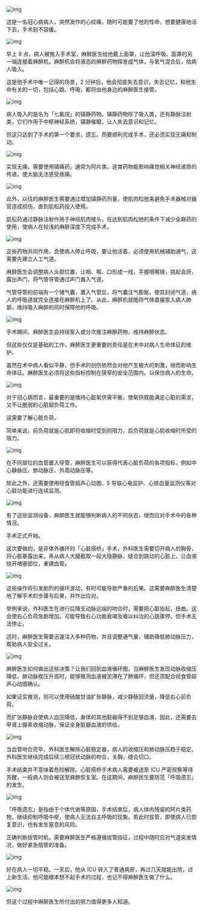 ![img](https://cdn.jsdelivr.net/gh/just-prog/static/img/202108151128774.png)



这是一名冠心病病人，突然发作的心绞痛，随时可能要了他的性命，想要健康地活下去，手术刻不容缓。



![img](https://cdn.jsdelivr.net/gh/just-prog/static/img/202108151128945.gif)



早上 9 点，病人被推入手术室，麻醉医生给他戴上面罩，让他深呼吸。面罩的另一端连接着麻醉机，麻醉机会将液态的麻醉药物挥发成气体，与氧气混合后，给病人吸入。



这是他手术中唯一记得的场景，2 分钟后，他会彻底失去意识，失去记忆，和他生命有关的一切，包括心跳、呼吸，都将由他身边的麻醉医生接管。



![img](https://cdn.jsdelivr.net/gh/just-prog/static/img/202108151128963.gif)



病人吸入的是名为「七氟烷」的镇静药物。镇静药物除了吸入类，还有静脉注射类，它们作用于中枢神经系统，镇静催眠，让人失去意识和记忆。



但这只达到了手术的第一个要求，遗忘。而要顺利完成手术，还必须实现无痛和制动。



![img](https://cdn.jsdelivr.net/gh/just-prog/static/img/202108151128409.png)



实现无痛，需要使用镇痛药，通常为阿片类。这类药物能影响痛觉相关神经递质的传递，使大脑无法感受疼痛。



![img](https://cdn.jsdelivr.net/gh/just-prog/static/img/202108151128704.gif)



此外，以往的麻醉医生需要通过增加镇静药剂量，使肌肉松弛来避免手术器械对器官造成损伤，直到肌松药投入使用。



肌松药通过静脉注射作用于神经肌肉接头，在达到肌肉松弛的条件下减少全麻药的使用，使病人在较浅的麻醉深度下完成手术。



![img](https://cdn.jsdelivr.net/gh/just-prog/static/img/202108151128458.gif)



这些药物共同作用，会使病人停止呼吸，要让他活着，必须使用机械辅助通气，这需要先建立人工气道。



麻醉医生会调整病人头部位置，让咽、喉、口形成一线，手握咽喉镜，挑起会厌，露出声门，将气管导管通过声门置入气道。



气管导管的前端有一个储气囊，置入气管后，将气囊注气膨胀，使其封闭气道，病人的呼吸道就完全连接在麻醉机上了。从此，麻醉机就能将气体直接泵入病人肺部，维持吸入麻醉的同时保障他的呼吸。



![img](https://cdn.jsdelivr.net/gh/just-prog/static/img/202108151128360.gif)



手术期间，麻醉医生会持续泵入或分次推注麻醉药物，维持麻醉状态。



但这些仅仅是基础的工作，麻醉医生更重要的责任是在术中对病人生命体征的维护。



虽然在术中病人看似平静，但手术的创伤依然会对他产生极大的刺激，继而影响生命体征。麻醉医生必须将这些指标控制在狭窄的安全范围内，以保住病人的生命。



![img](https://cdn.jsdelivr.net/gh/just-prog/static/img/202108151128835.gif)



对于冠心病而言，最重要的是维持心脏氧供需平衡，使氧供既能满足心脏的需求，又不让脆弱的心脏超负荷工作。



这需要了解心脏负荷。



简单来说，前负荷就是心肌即将收缩时受到的阻力，后负荷就是心肌收缩时所受的阻力。



![img](https://cdn.jsdelivr.net/gh/just-prog/static/img/202108151128931.gif)



在不同部位的血管置入导管，麻醉医生可以获得代表心脏负荷的各项指标，例如中心静脉压、肺动脉压、外周动脉压等。



除此之外，还需要使用经食管超声心动图、5 导联心电监护、心排血量监测仪等对心脏功能进行连续监测。



![img](https://cdn.jsdelivr.net/gh/just-prog/static/img/202108151128548.png)



有了这些监测设备，麻醉医生就能够判断病人的不同状态，继而应对手术中的各种情况。



手术正式开始。



这次要做的，是非体外循环的「心脏搭桥」手术，外科医生需要切开病人的胸骨，将心脏暴露出来，再从病人大腿截取一段大隐静脉，缝合到跳动的心脏上，让血液绕开堵塞部位，重建血管。



![img](https://cdn.jsdelivr.net/gh/just-prog/static/img/202108151128193.gif)



这些操作将引发剧烈的循环波动，有时可能导致严重的后果。这需要麻醉医生清楚地了解手术的步骤与后果，并作出应对。



举例来说，外科医生在进行后降支动脉远端的吻合时，需要把心脏抬起，扭曲。这会使右心负荷急剧增加。可能导致右心功能衰竭及难以纠治的心跳骤停。但手术无法停止。



这时，麻醉医生需要迅速注入多种药物，并且调整通气量，辅助降低肺动脉压力，帮助病人安全过关。



![img](https://cdn.jsdelivr.net/gh/just-prog/static/img/202108151128224.gif)



麻醉医生如何做出这些决策？让我们回到血液循环图，当麻醉医生发现动脉收缩压降低，肺动脉楔压升高时，能够推测血液被淤滞在了肺循环，但还须配合经食管超声心动图确认。



如果证实推测，则可以使用硝酸甘油扩张静脉，减少静脉回流量，降低右心前负荷。



而扩张静脉会使病人血压降低，身体的其他脏器得不到足够血液，因此，还需要去甲肾上腺素收缩动脉，保证全身脏器血液的供给。



![img](https://cdn.jsdelivr.net/gh/just-prog/static/img/202108151128996.png)



当血管吻合完毕，外科医生解除心脏稳定器，病人的收缩压和肺动脉压趋于稳定。外科医生继续完成后续三根冠状动脉的吻合，关胸，缝合切口。



手术结束并不意味着危险解除。心脏搭桥手术病人需要被送至 ICU 严密观察等待苏醒，一般病人则会被送至麻醉恢复室。在这期间，麻醉医生要防范「呼吸遗忘」的发生。



![img](https://cdn.jsdelivr.net/gh/just-prog/static/img/202108151128402.gif)



「呼吸遗忘」是指由于个体代谢等原因，手术结束后，病人体内残留的阿片类药物，继续抑制呼吸中枢，使病人无法自主呼吸的现象。若此时拔管，即使病人已恢复意识，也有发生窒息的风险。



正确判断拔管时机，需要麻醉医生严格遵循拔管指征，过程中随时应对气道突发情况，做好紧急插管的准备。



![img](https://cdn.jsdelivr.net/gh/just-prog/static/img/202108151127235.gif)



好在病人一切平稳。一天后，他从 ICU 转入了普通病房，再过几天就能出院，过上新生活。他可能根本想不起手术的过程，也记不得麻醉医生做了什么。



![img](https://cdn.jsdelivr.net/gh/just-prog/static/img/202108151127650.gif)



但这个过程中麻醉医生所付出的努力值得更多人知道。